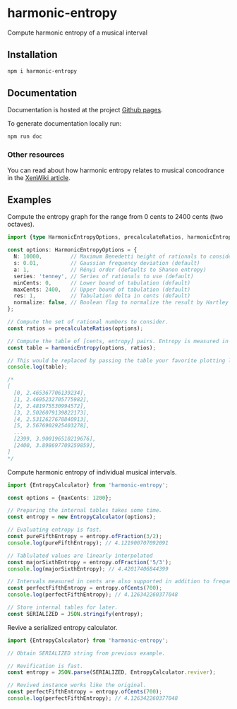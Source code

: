 # harmonic-entropy
Compute harmonic entropy of a musical interval

## Installation
```bash
npm i harmonic-entropy
```

## Documentation
Documentation is hosted at the project [Github pages](https://xenharmonic-devs.github.io/harmonic-entropy).

To generate documentation locally run:
```bash
npm run doc
```
### Other resources
You can read about how harmonic entropy relates to musical concodrance in the [XenWiki article](https://en.xen.wiki/w/Harmonic_entropy).

## Examples
Compute the entropy graph for the range from 0 cents to 2400 cents (two octaves).

```ts
import {type HarmonicEntropyOptions, precalculateRatios, harmonicEntropy} from 'harmonic-entropy';

const options: HarmonicEntropyOptions = {
  N: 10000,         // Maximum Benedetti height of rationals to consider (default)
  s: 0.01,          // Gaussian frequency deviation (default)
  a: 1,             // Rényi order (defaults to Shanon entropy)
  series: 'tenney', // Series of rationals to use (default)
  minCents: 0,      // Lower bound of tabulation (default)
  maxCents: 2400,   // Upper bound of tabulation (default)
  res: 1,           // Tabulation delta in cents (default)
  normalize: false, // Boolean flag to normalize the result by Hartley entropy (no normalization by default)
};

// Compute the set of rational numbers to consider.
const ratios = precalculateRatios(options);

// Compute the table of [cents, entropy] pairs. Entropy is measured in natural units.
const table = harmonicEntropy(options, ratios);

// This would be replaced by passing the table your favorite plotting library.
console.log(table);

/*
[
  [0, 2.465367706139234],
  [1, 2.4695232705775982],
  [2, 2.481975530994572],
  [3, 2.5026079139822173],
  [4, 2.5312627678840913],
  [5, 2.5676902925403278],
  ...
  [2399, 3.900196510219676],
  [2400, 3.898697709259859],
]
*/
```

Compute harmonic entropy of individual musical intervals.

```ts
import {EntropyCalculator} from 'harmonic-entropy';

const options = {maxCents: 1200};

// Preparing the internal tables takes some time.
const entropy = new EntropyCalculator(options);

// Evaluating entropy is fast.
const pureFifthEntropy = entropy.ofFraction(3/2);
console.log(pureFifthEntropy); // 4.121900707092091

// Tablulated values are linearly interpolated
const majorSixthEntropy = entropy.ofFraction('5/3');
console.log(majorSixthEntropy); // 4.42017406844399

// Intervals measured in cents are also supported in addition to frequency ratios.
const perfectFifthEntropy = entropy.ofCents(700);
console.log(perfectFifthEntropy); // 4.126342260377048

// Store internal tables for later.
const SERIALIZED = JSON.stringify(entropy);
```

Revive a serialized entropy calculator.

```ts
import {EntropyCalculator} from 'harmonic-entropy';

// Obtain SERIALIZED string from previous example.

// Revification is fast.
const entropy = JSON.parse(SERIALIZED, EntropyCalculator.reviver);

// Revived instance works like the original.
const perfectFifthEntropy = entropy.ofCents(700);
console.log(perfectFifthEntropy); // 4.126342260377048
```

